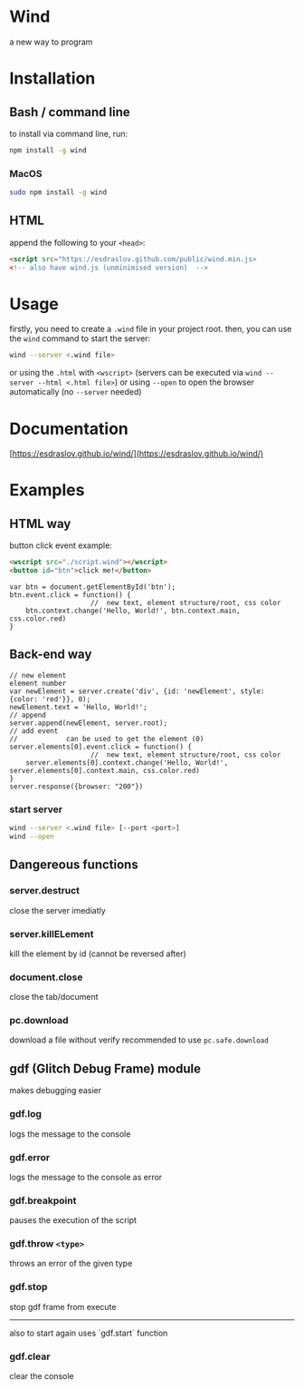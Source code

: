 # Wind

a new way to program

# Installation

## Bash / command line

to install via command line, run:
```bash
npm install -g wind
```

### MacOS
```bash
sudo npm install -g wind
```

## HTML

append the following to your `<head>`:
```html
<script src="https://esdraslov.github.com/public/wind.min.js>
<!-- also have wind.js (unminimised version)  -->
```

# Usage

firstly, you need to create a `.wind` file in your project root.
then, you can use the `wind` command to start the server:
```bash
wind --server <.wind file>
```
or using the `.html` with `<wscript>` (servers can be executed via `wind --server --html <.html file>`)
or using `--open` to open the browser automatically (no `--server` needed)

# Documentation

[https://esdraslov.github.io/wind/](https://esdraslov.github.io/wind/)

# Examples

## HTML way

button click event example:
```html
<wscript src="./script.wind"></wscript>
<button id="btn">click me!</button>
```
```wind
var btn = document.getElementById('btn');
btn.event.click = function() {
                    //  new text, element structure/root, css color
    btn.context.change('Hello, World!', btn.context.main, css.color.red)
}
```

## Back-end way

```wind
// new element                                                                  element number
var newElement = server.create('div', {id: 'newElement', style: {color: 'red'}}, 0);
newElement.text = 'Hello, World!';
// append
server.append(newElement, server.root);
// add event
//            can be used to get the element (0)
server.elements[0].event.click = function() {
                    //  new text, element structure/root, css color
    server.elements[0].context.change('Hello, World!', server.elements[0].context.main, css.color.red)
}
server.response({browser: "200"})
```

### start server

```bash
wind --server <.wind file> [--port <port>]
wind --open
```

## Dangereous functions

### server.destruct

close the server imediatly

### server.killELement

kill the element by id (cannot be reversed after)

### document.close

close the tab/document

### pc.download

download a file without verify
recommended to use `pc.safe.download`

## gdf (Glitch Debug Frame) module

makes debugging easier

### gdf.log

logs the message to the console

### gdf.error

logs the message to the console as error

### gdf.breakpoint

pauses the execution of the script

### gdf.throw `<type>`

throws an error of the given type

### gdf.stop

stop gdf frame from execute
<hr>
also to start again uses `gdf.start` function

### gdf.clear

clear the console
